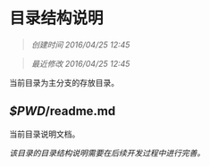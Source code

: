 # 目录结构说明

> *创建时间 2016/04/25 12:45*

> *最近修改 2016/04/25 12:45*


当前目录为主分支的存放目录。

## *$PWD*/readme.md

当前目录说明文档。


*该目录的目录结构说明需要在后续开发过程中进行完善。*
